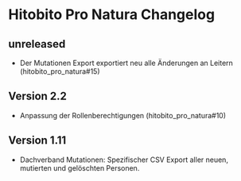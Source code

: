 # Hitobito Pro Natura Changelog

## unreleased
- Der Mutationen Export exportiert neu alle Änderungen an Leitern (hitobito_pro_natura#15)

## Version 2.2

* Anpassung der Rollenberechtigungen (hitobito_pro_natura#10)

## Version 1.11

* Dachverband Mutationen: Spezifischer CSV Export aller neuen, mutierten und gelöschten Personen.

